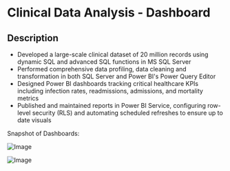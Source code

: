 
# Clinical Data Analysis - Dashboard

## Description

- Developed a large-scale clinical dataset of 20 million records using dynamic SQL and advanced SQL functions in MS SQL Server
- Performed comprehensive data profiling, data cleaning and transformation in both SQL Server and Power BI's Power Query Editor
- Designed Power BI dashboards tracking critical healthcare KPIs including infection rates, readmissions, admissions, and mortality metrics
- Published and maintained reports in Power BI Service, configuring row-level security (RLS) and automating scheduled refreshes to ensure up to date visuals


Snapshot of Dashboards:

![Image](https://github.com/user-attachments/assets/a82dc6a0-a54e-44aa-ad95-1a8c5640fc2b)

![Image](https://github.com/user-attachments/assets/e9968df9-caab-4e99-a7f6-edd36fdfd121)

        





